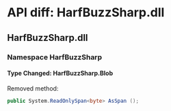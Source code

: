 # API diff: HarfBuzzSharp.dll

## HarfBuzzSharp.dll

### Namespace HarfBuzzSharp

#### Type Changed: HarfBuzzSharp.Blob

Removed method:

```csharp
public System.ReadOnlySpan<byte> AsSpan ();
```



